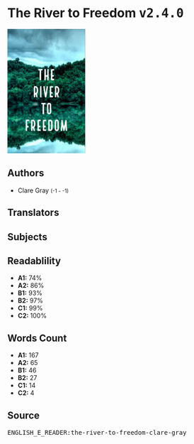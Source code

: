 # The River to Freedom <kbd>v2.4.0</kbd>

![](./cover.medium.jpg "")

## Authors


 - Clare Gray <small>(-1 - -1)</small>

## Translators



## Subjects



## Readablility


 - **A1:** 74%
 - **A2:** 86%
 - **B1:** 93%
 - **B2:** 97%
 - **C1:** 99%
 - **C2:** 100%

## Words Count


 - **A1:** 167
 - **A2:** 65
 - **B1:** 46
 - **B2:** 27
 - **C1:** 14
 - **C2:** 4

## Source


<kbd>ENGLISH_E_READER:the-river-to-freedom-clare-gray</kbd>
